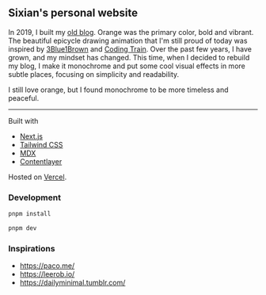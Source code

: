 ## Sixian's personal website

In 2019, I built my [old blog](netlify.sixian.li). Orange was the primary color, bold and vibrant. The beautiful epicycle drawing animation that I'm still proud of today was inspired by [3Blue1Brown](https://youtu.be/r6sGWTCMz2k) and [Coding Train](https://thecodingtrain.com/challenges/130-drawing-with-fourier-transform-and-epicycles). Over the past few years, I have grown, and my mindset has changed. This time, when I decided to rebuild my blog, I make it monochrome and put some cool visual effects in more subtle places, focusing on simplicity and readability.

I still love orange, but I found monochrome to be more timeless and peaceful.

---

Built with

- [Next.js](https://nextjs.org/)
- [Tailwind CSS](https://tailwindcss.com)
- [MDX](https://mdxjs.com)
- [Contentlayer](https://www.contentlayer.dev)

Hosted on [Vercel](https://vercel.com).

### Development

```bash
pnpm install

pnpm dev
```

### Inspirations

- https://paco.me/
- https://leerob.io/
- https://dailyminimal.tumblr.com/
